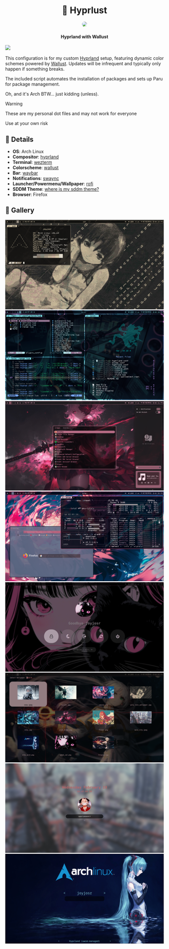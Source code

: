 <h1 align="center">💖 Hyprlust </h1>

<div align="center"><img src="https://i.imgur.com/eRgU57e.jpeg" height="auto" width="175" style="border-radius:50%"></img></div>

<h4 align="center"> Hyprland with Wallust</h4>

<img src="https://raw.githubusercontent.com/catppuccin/catppuccin/main/assets/palette/macchiato.png">

This configuration is for my custom [Hyprland](https://github.com/hyprwm/Hyprland) setup, featuring dynamic color schemes powered by [Wallust](https://codeberg.org/explosion-mental/wallust). Updates will be infrequent and typically only happen if something breaks. 

The included script automates the installation of packages and sets up Paru for package management.

Oh, and it's Arch BTW... just kidding (unless).


> [!WARNING]
> These are my personal dot files and may not work for everyone
>
> Use at your own risk

## 📝 Details

- **OS**: Arch Linux
- **Compositor**: [hyprland](https://github.com/hyprwm/Hyprland)
- **Terminal**: [wezterm](https://github.com/wez/wezterm)
- **Colorscheme**: [wallust](https://codeberg.org/explosion-mental/wallust)
- **Bar**: [waybar](https://github.com/Alexays/Waybar)
- **Notifications**: [swaync](https://github.com/ErikReider/SwayNotificationCenter)
- **Launcher/Powermenu/Wallpaper**: [rofi](https://github.com/lbonn/rofi)
- **SDDM Theme**: [where is my sddm theme?](https://github.com/stepanzubkov/where-is-my-sddm-theme)
- **Browser**: Firefox

## 📸 Gallery
![lain](screenshots/lain.png)
![terminal](screenshots/terminal.png)
![rofi_sway_sc](screenshots/rofi_sway_sc.png)
![btop_ff_sc](screenshots/btop_ff_sc.png)
![rofi_power_sc](screenshots/rofi_power_sc.png)
![rofi_wallpaper_sc](screenshots/rofi_wallpaper_sc.png)
![hyprlock_sc](screenshots/hyprlock_sc.png)
![sddm_sc](screenshots/sddm_sc.png)

